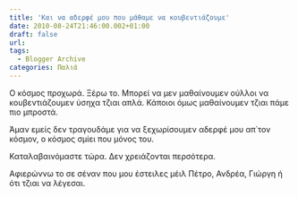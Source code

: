 ```yaml
---
title: 'Και να αδερφέ μου που μάθαμε να κουβεντιάζουμε'
date: 2010-08-24T21:46:00.002+01:00
draft: false
url: 
tags:
  - Blogger Archive
categories: Παλιά
---
```


Ο κόσμος προχωρά. Ξέρω το. Μπορεί να μεν μαθαίνουμεν ούλλοι να κουβεντιάζουμεν ύσηχα τζιαι απλά. Κάποιοι όμως μαθαίνουμεν τζιαι πάμε πιο μπροστά.  
  
Άμαν εμείς δεν τραγουδάμε για να ξεχωρίσουμεν αδερφέ μου απ΄τον κόσμον, ο κόσμος σμίει που μόνος του.  
  
Καταλαβαινόμαστε τώρα. Δεν χρειάζονται περσότερα.  
  
Αφιερώννω το σε σέναν που μου έστειλες μέιλ Πέτρο, Ανδρέα, Γιώργη ή ότι τζιαι να λέγεσαι.
